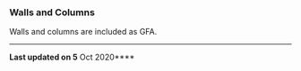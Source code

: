 ### Walls and Columns

Walls and columns are included as GFA.

------------------------------------------------------------------------

**Last updated on 5** Oct 2020****

